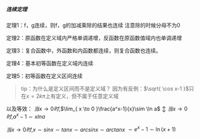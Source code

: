 ##### 连续定理
定理1：f，g连续，则f，g的加减乘除的结果也连续
注意除的时候分母不为0

定理2：原函数在定义域内严格单调递增，反函数在原函数值域内也单调递增

定理3：复合函数中，外函数和内函数都连续，则复合函数也连续。

定理4：基本初等函数在定义域内连续

定理5：初等函数在定义区间连续
> tip：为什么是定义区间而不是定义域？
> 因为有反例：$\sqrt{ \cos x-1 }$只在$x=2k\pi$上有定义，但不属于任意定义域

以及等效：
$当x\to0时$,$\lim_{ x \to 0 }\frac{a^x-1}{x}\sim \ln a$
			$\updownarrow$
$当x\to0时$,$a^x-1\sim xln a$


$当x\to0时$,$x\sim sinx\sim tanx\sim arcsinx\sim arctanx$
$\sim e^x-1\sim \ln(x+1)$